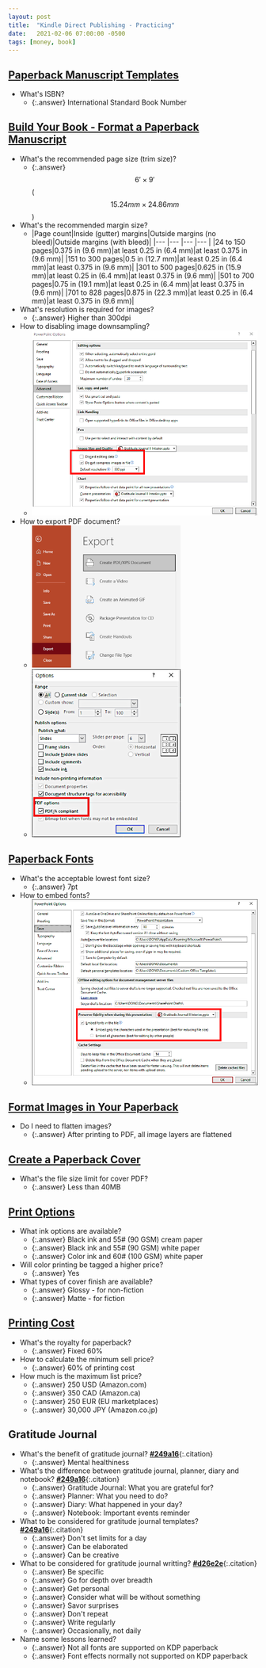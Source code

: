 ```yaml
---
layout: post
title:  "Kindle Direct Publishing - Practicing"
date:   2021-02-06 07:00:00 -0500
tags: [money, book]
---
```


## [Paperback Manuscript Templates](https://kdp.amazon.com/en_US/help/topic/G201834230)

* What's ISBN?
  * {:.answer} International Standard Book Number

## [Build Your Book - Format a Paperback Manuscript](https://kdp.amazon.com/en_US/help/topic/G202145400)

* What's the recommended page size (trim size)?
  * {:.answer} $$6'\times 9'$$ ($$15.24mm \times 24.86mm$$)
* What's the recommended margin size?
  * |Page count|Inside (gutter) margins|Outside margins (no bleed)|Outside margins (with bleed)|
|--- |--- |--- |--- |
|24 to 150 pages|0.375 in (9.6 mm)|at least 0.25 in (6.4 mm)|at least 0.375 in (9.6 mm)|
|151 to 300 pages|0.5 in (12.7 mm)|at least 0.25 in (6.4 mm)|at least 0.375 in (9.6 mm)|
|301 to 500 pages|0.625 in (15.9 mm)|at least 0.25 in (6.4 mm)|at least 0.375 in (9.6 mm)|
|501 to 700 pages|0.75 in (19.1 mm)|at least 0.25 in (6.4 mm)|at least 0.375 in (9.6 mm)|
|701 to 828 pages|0.875 in (22.3 mm)|at least 0.25 in (6.4 mm)|at least 0.375 in (9.6 mm)|
* What's resolution is required for images?
  * {:.answer} Higher than 300dpi
* How to disabling image downsampling?
  * ![Turn Off Down Sampling](/assets/img/posts/kdp-practicing-turn-off-down-sampling.png)
* How to export PDF document?
  * ![Export PDF 1](/assets/img/posts/kdp-practicing-export-pdf-1.png)
  * ![Export PDF 2](/assets/img/posts/kdp-practicing-export-pdf-2.png)

## [Paperback Fonts](https://kdp.amazon.com/en_US/help/topic/G202145450)

* What's the acceptable lowest font size?
  * {:.answer} 7pt
* How to embed fonts?
  * ![Embed Fonts](/assets/img/posts/kdp-practicing-embed-fonts.png)

## [Format Images in Your Paperback](https://kdp.amazon.com/en_US/help/topic/G202169030)

* Do I need to flatten images?
  * {:.answer} After printing to PDF, all image layers are flattened

## [Create a Paperback Cover](https://kdp.amazon.com/en_US/help/topic/G201953020)

* What's the file size limit for cover PDF?
  * {:.answer} Less than 40MB

## [Print Options](https://kdp.amazon.com/en_US/help/topic/G201834180)

* What ink options are available?
  * {:.answer} Black ink and 55# (90 GSM) cream paper
  * {:.answer} Black ink and 55# (90 GSM) white paper
  * {:.answer} Color ink and 60# (100 GSM) white paper
* Will color printing be tagged a higher price?
  * {:.answer} Yes
* What types of cover finish are available?
  * {:.answer} Glossy - for non-fiction
  * {:.answer} Matte - for fiction

## [Printing Cost](https://kdp.amazon.com/en_US/help/topic/G201834340)

* What's the royalty for paperback?
  * {:.answer} Fixed 60%
* How to calculate the minimum sell price?
  * {:.answer} 60% of printing cost
* How much is the maximum list price?
  * {:.answer} 250 USD (Amazon.com)
  * {:.answer} 350 CAD (Amazon.ca)
  * {:.answer} 250 EUR (EU marketplaces)
  * {:.answer} 30,000 JPY (Amazon.co.jp)

## Gratitude Journal

* What's the benefit of gratitude journal? **[#249a16]**{:.citation}
  * {:.answer} Mental healthiness
* What's the difference between gratitude journal, planner, diary and notebook? **[#249a16]**{:.citation}
  * {:.answer} Gratitude Journal: What you are grateful for?
  * {:.answer} Planner: What you need to do?
  * {:.answer} Diary: What happened in your day?
  * {:.answer} Notebook: Important events reminder
* What to be considered for gratitude journal templates? **[#249a16]**{:.citation}
  * {:.answer} Don't set limits for a day
  * {:.answer} Can be elaborated
  * {:.answer} Can be creative
* What to be considered for gratitude journal writting? **[#d26e2e]**{:.citation}
  * {:.answer} Be specific
  * {:.answer} Go for depth over breadth
  * {:.answer} Get personal
  * {:.answer} Consider what will be without something
  * {:.answer} Savor surprises
  * {:.answer} Don't repeat
  * {:.answer} Write regularly
  * {:.answer} Occasionally, not daily
* Name some lessons learned?
  * {:.answer} Not all fonts are supported on KDP paperback
  * {:.answer} Font effects normally not supported on KDP paperback

[#249a16]: https://positivepsychology.com/gratitude-journal/
[#d26e2e]: https://ggia.berkeley.edu/practice/gratitude_journal
